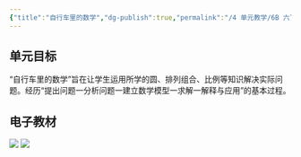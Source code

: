```yaml
---
{"title":"自行车里的数学","dg-publish":true,"permalink":"/4 单元教学/6B 六下/4-1 自行车里的数学/","dgPassFrontmatter":true,"noteIcon":""}
---
```



## 单元目标

“自行车里的数学”旨在让学生运用所学的圆、排列组合、比例等知识解决实际问题。经历“提出问题一分析问题一建立数学模型一求解一解释与应用”的基本过程。

## 电子教材


<p class="grid-4">
	<img loading="lazy" decoding="async" src="https://book.pep.com.cn/1221001602141/files/mobile/71.jpg">
	<img loading="lazy" decoding="async" src="https://book.pep.com.cn/1221001602141/files/mobile/72.jpg">
</p>
